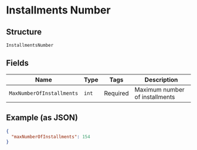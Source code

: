 
# Installments Number

## Structure

`InstallmentsNumber`

## Fields

| Name | Type | Tags | Description |
|  --- | --- | --- | --- |
| `MaxNumberOfInstallments` | `int` | Required | Maximum number of installments |

## Example (as JSON)

```json
{
  "maxNumberOfInstallments": 154
}
```

